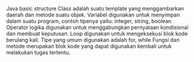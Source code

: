 Java basic structure
Class adalah suatu template yang menggambarkan daerah dan metode suatu objek.
Variabel digunakan untuk menyimpan dalam suatu program, contoh tipenya yaitu: integer, string, boolean
Operator logika digunakan untuk menggabungkan pernyataan kondisional dan membuat keputusan.
Loop digunakan untuk mengeksekusi blok kode berulang kali. Tipe yang umum digunakan adalah for, while
Fungsi dan metode merupakan blok kode yang dapat digunakan kembali untuk melakukan tugas tertentu.
